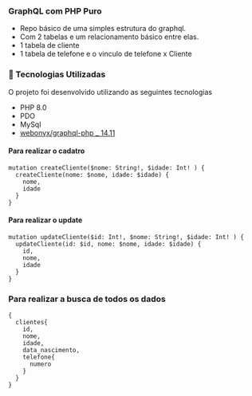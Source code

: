 ### GraphQL com PHP Puro

- Repo básico de uma simples estrutura do graphql. 
- Com 2 tabelas e um relacionamento básico entre elas.
- 1 tabela de cliente
- 1 tabela de telefone e o vinculo de telefone x Cliente

### 🚀  Tecnologias Utilizadas
O projeto foi desenvolvido utilizando as seguintes tecnologias

- PHP 8.0
- PDO
- MySql
- [webonyx/graphql-php _ 14.11](https://github.com/webonyx/graphql-php)


#### Para realizar o cadatro
```
mutation createCliente($nome: String!, $idade: Int! ) {
  createCliente(nome: $nome, idade: $idade) {
    nome,
    idade
  }
}
```
#### Para realizar o update
```
mutation updateCliente($id: Int!, $nome: String!, $idade: Int! ) {
  updateCliente(id: $id, nome: $nome, idade: $idade) {
    id,
    nome,
    idade
  }
}
```

### Para realizar a busca de todos os dados
```
{
  clientes{
    id,
    nome,
    idade,
    data_nascimento,
    telefone{
      numero
    }
  }
}
```
